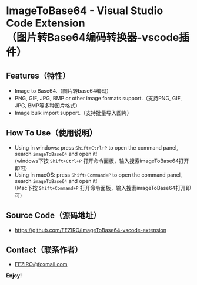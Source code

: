 # ImageToBase64 - Visual Studio Code Extension</br>（图片转Base64编码转换器-vscode插件）


## Features（特性）
* Image to Base64.（图片转base64编码）
* PNG, GIF, JPG, BMP or other image formats support.（支持PNG, GIF, JPG, BMP等多种图片格式）
* Image bulk import support.（支持批量导入图片）

## How To Use（使用说明）

* Using in windows: press `Shift+Ctrl+P` to open the command panel, search `imageToBase64` and open it!
  </br>(windows下按 `Shift+Ctrl+P`  打开命令面板，输入搜索imageToBase64打开即可)
* Using in macOS: press `Shift+Command+P` to open the command panel, search `imageToBase64` and open it!
  </br>(Mac下按  `Shift+Command+P`  打开命令面板，输入搜索imageToBase64打开即可)

## Source Code（源码地址）
* https://github.com/FEZIRO/ImageToBase64-vscode-extension

## Contact（联系作者）
* FEZIRO@foxmail.com

**Enjoy!**

